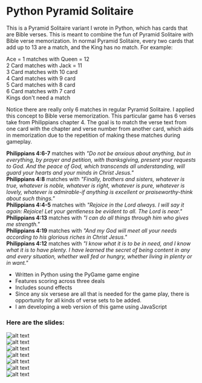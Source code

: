 # Python Pyramid Solitaire

This is a Pyramid Solitaire variant I wrote in Python, which has cards that are Bible verses. This is meant to combine the fun of Pyramid Solitaire with Bible verse memorization. In normal Pyramid Solitaire, every two cards that add up to 13 are a match, and the King has no match. For example:<br>

Ace = 1 matches with Queen = 12<br>
2 Card  matches with Jack = 11<br>
3 Card  matches with 10 card<br>
4 Card  matches with  9 card<br>
5 Card  matches with  8 card<br>
6 Card  matches with  7 card<br>
Kings don't need a match<br>

Notice there are really only 6 matches in regular Pyramid Solitaire. I applied this concept to Bible verse memorization. This particular game has 6 verses take from Philippians chapter 4. The goal is to match the verse text from one card with the chapter and verse number from another card, which aids in memorization due to the repetition of making these matches during gameplay. 

**Philippians 4:6-7** matches with *"Do not be anxious about anything, but in everything, by prayer and petition, with thanksgiving, present your requests to God. And the peace of God, which transcends all understanding, will guard your hearts and your minds in Christ Jesus."* <br>
**Philippians 4:8** matches with *"Finally, brothers and sisters, whatever is true, whatever is noble, whatever is right, whatever is pure, whatever is lovely, whatever is admirable-if anything is excellent or praiseworthy-think about such things."* <br>
**Philippians 4:4-5** matches with *"Rejoice in the Lord always. I will say it again: Rejoice! Let your gentleness be evident to all. The Lord is near."* <br>
**Philippians 4:13** matches with *"I can do all things through him who gives me strength."* <br>
**Philippians 4:19** matches with *"And my God will meet all your needs according to his glorious riches in Christ Jesus."* <br>
**Philippians 4:12** matches with *"I know what it is to be in need, and I know what it is to have plenty. I have learned the secret of being content in any and every situation, whether well fed or hungry, whether living in plenty or in want."* <br>



* Written in Python using the PyGame game engine
* Features scoring across three deals
* Includes sound effects
* Since any six versese are all that is needed for the game play, there is opportunity for all kinds of verse sets to be added.
* I am developing a web version of this game using JavaScript

### Here are the slides:<br>

![alt text](http://bluegalaxy.info/images/python-pyramid-solitaire-1.png) <br>
![alt text](http://bluegalaxy.info/images/python-pyramid-solitaire-2.png) <br>
![alt text](http://bluegalaxy.info/images/python-pyramid-solitaire-3.png) <br>
![alt text](http://bluegalaxy.info/images/python-pyramid-solitaire-4.png) <br>
![alt text](http://bluegalaxy.info/images/python-pyramid-solitaire-5.png) <br>
![alt text](http://bluegalaxy.info/images/python-pyramid-solitaire-6.png) <br>
![alt text](http://bluegalaxy.info/images/python-pyramid-solitaire-7.png) <br>
